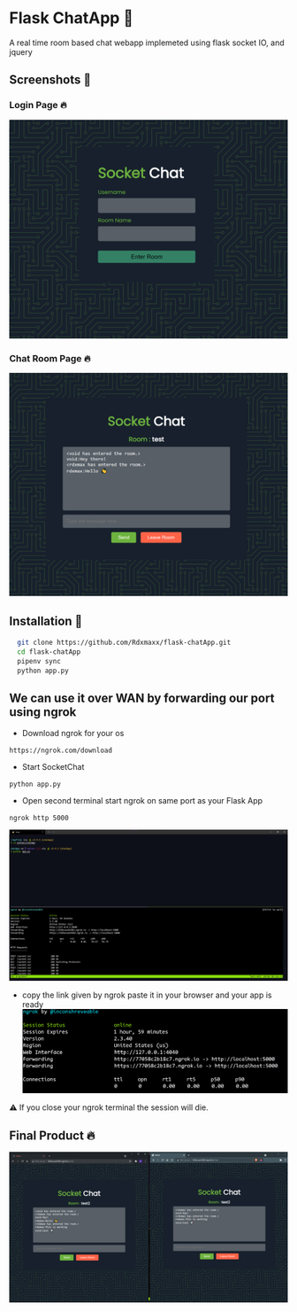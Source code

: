 # Flask ChatApp :snake:
A real time room based chat webapp implemeted using flask socket IO, and jquery

## Screenshots :camera_flash:

### Login Page :fire:
![Login page](screenshots/login.png "Login Page")
### Chat Room Page :fire:
![Login page](screenshots/chatRoom.png "Chat Page")

## Installation :rocket:

```bash 
  git clone https://github.com/Rdxmaxx/flask-chatApp.git
  cd flask-chatApp
  pipenv sync
  python app.py
```

## We can use it over WAN by forwarding our port using ngrok

 - Download ngrok for your os
  ```
  https://ngrok.com/download
  ```
- Start SocketChat 
```
python app.py
```

- Open second terminal start ngrok on same port as your Flask App
```
ngrok http 5000
```
![server](screenshots/server.png "server")

- copy the link given by ngrok paste it in your browser and your app is ready
![Ngrok](screenshots/link.png "ngrok")

:warning: If you close your ngrok terminal the session will die.

## Final Product :fire:

![final](screenshots/ngrok.png "final")